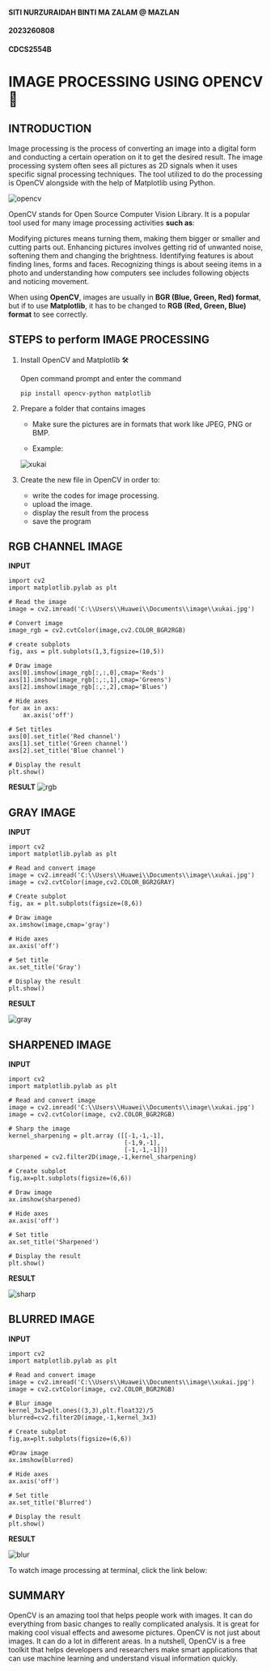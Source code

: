 #### SITI NURZURAIDAH BINTI MA ZALAM @ MAZLAN
#### 2023260808
#### CDCS2554B

# IMAGE PROCESSING USING OPENCV📸

## **INTRODUCTION**

Image processing is the process of converting an image into a digital form and conducting a certain operation on it to get the desired result.  The image processing system often sees all pictures as 2D signals when it uses specific signal processing techniques. The tool utilized to do the processing is OpenCV alongside with the help of Matplotlib using Python. 

![opencv](https://github.com/user-attachments/assets/dd950662-bca0-4562-9a52-da48be435a8f)

OpenCV stands for Open Source Computer Vision Library. It is a popular tool used for many image processing activities **such as**: 

Modifying pictures means turning them, making them bigger or smaller and cutting parts out. Enhancing pictures involves getting rid of unwanted noise, softening them and changing the brightness. Identifying features is about finding lines, forms and faces. Recognizing things is about seeing items in a photo and understanding how computers see includes following objects and noticing movement.

When using **OpenCV**, images are usually in **BGR (Blue, Green, Red) format**, but if to use **Matplotlib**, it has to be changed to **RGB (Red, Green, Blue) format** to see correctly.

## **STEPS to perform IMAGE PROCESSING**

1. Install OpenCV and Matplotlib 🛠️

   Open command prompt and enter the command

   `pip install opencv-python matplotlib`

2. Prepare a folder that contains images

   - Make sure the pictures are in formats that work like JPEG, PNG or BMP.

   - Example:
     
	![xukai](https://github.com/user-attachments/assets/2717d9fb-3804-4457-b2bd-e2dcd8990f0c)

3. Create the new file in OpenCV in order to:
   - write the codes for image processing.
   - upload the image.
   - display the result from the process
   - save the program
## **RGB CHANNEL IMAGE**
**INPUT**
```
import cv2
import matplotlib.pylab as plt

# Read the image
image = cv2.imread('C:\\Users\\Huawei\\Documents\\image\\xukai.jpg')

# Convert image
image_rgb = cv2.cvtColor(image,cv2.COLOR_BGR2RGB)

# create subplots
fig, axs = plt.subplots(1,3,figsize=(10,5))

# Draw image
axs[0].imshow(image_rgb[:,:,0],cmap='Reds')
axs[1].imshow(image_rgb[:,:,1],cmap='Greens')
axs[2].imshow(image_rgb[:,:,2],cmap='Blues')

# Hide axes
for ax in axs:
    ax.axis('off')

# Set titles
axs[0].set_title('Red channel')
axs[1].set_title('Green channel')
axs[2].set_title('Blue channel')

# Display the result
plt.show()
```
**RESULT**
![rgb](https://github.com/user-attachments/assets/710edf62-9f40-418f-a35f-48faca2d2850)

## **GRAY IMAGE**
**INPUT**
```
import cv2
import matplotlib.pylab as plt

# Read and convert image
image = cv2.imread('C:\\Users\\Huawei\\Documents\\image\\xukai.jpg')
image = cv2.cvtColor(image,cv2.COLOR_BGR2GRAY)

# Create subplot
fig, ax = plt.subplots(figsize=(8,6))

# Draw image
ax.imshow(image,cmap='gray')

# Hide axes
ax.axis('off')

# Set title
ax.set_title('Gray')

# Display the result
plt.show()
```
**RESULT**

![gray](https://github.com/user-attachments/assets/9df37751-65af-4ba6-a707-a5a98fe8452d)

## **SHARPENED IMAGE**
**INPUT**
```
import cv2
import matplotlib.pylab as plt

# Read and convert image
image = cv2.imread('C:\\Users\\Huawei\\Documents\\image\\xukai.jpg')
image = cv2.cvtColor(image, cv2.COLOR_BGR2RGB)

# Sharp the image
kernel_sharpening = plt.array ([[-1,-1,-1],
                                [-1,9,-1],
                                [-1,-1,-1]])
sharpened = cv2.filter2D(image,-1,kernel_sharpening)

# Create subplot
fig,ax=plt.subplots(figsize=(6,6))

# Draw image
ax.imshow(sharpened)

# Hide axes
ax.axis('off')

# Set title
ax.set_title('Sharpened')

# Display the result
plt.show()
```
**RESULT**

![sharp](https://github.com/user-attachments/assets/66bb43f5-b00e-4fe8-b4fc-35635d397c81)

## **BLURRED IMAGE**
**INPUT**
```
import cv2
import matplotlib.pylab as plt

# Read and convert image
image = cv2.imread('C:\\Users\\Huawei\\Documents\\image\\xukai.jpg')
image = cv2.cvtColor(image, cv2.COLOR_BGR2RGB)

# Blur image
kernel_3x3=plt.ones((3,3),plt.float32)/5
blurred=cv2.filter2D(image,-1,kernel_3x3)

# Create subplot
fig,ax=plt.subplots(figsize=(6,6))

#Draw image
ax.imshow(blurred)

# Hide axes
ax.axis('off')

# Set title
ax.set_title('Blurred')

# Display the result
plt.show()
```
**RESULT**

![blur](https://github.com/user-attachments/assets/090b4c49-5534-4a81-a0a3-a725f1414db6)

To watch image processing at terminal, click the link below: 

## **SUMMARY**
OpenCV is an amazing tool that helps people work with images. It can do everything from basic changes to really complicated analysis. It is great for making cool visual effects and awesome pictures. OpenCV is not just about images. It can do a lot in different areas. In a nutshell, OpenCV is a free toolkit that helps developers and researchers make smart applications that can use machine learning and understand visual information quickly.

